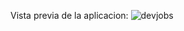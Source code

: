Vista previa de la aplicacion:
![devjobs](https://user-images.githubusercontent.com/55484655/131589630-f4c53ec4-7983-4d02-a19d-3fc868dbf546.png)

